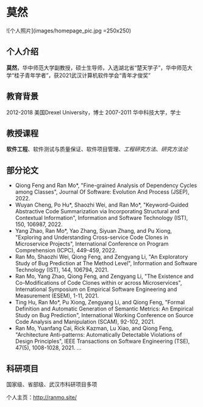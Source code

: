 # 莫然
![个人照片](images/homepage_pic.jpg =250x250)
## 个人介绍

**莫然**，华中师范大学副教授，硕士生导师，入选湖北省“楚天学子”，华中师范大学“桂子青年学者”，获2021武汉计算机软件学会“青年才俊奖”

## 教育背景
2012-2018 美国Drexel University，博士
2007-2011 华中科技大学，学士

## 教授课程
__软件工程__、软件测试与质量保证、软件项目管理、*工程研究方法*、_研究方法论_

## 部分论文
* Qiong Feng and Ran Mo*, "Fine-grained Analysis of Dependency Cycles among Classes", Journal Of Software: Evolution And Process (JSEP), 2022.
* Wuyan Cheng, Po Hu*, Shaozhi Wei, and Ran Mo*, "Keyword-Guided Abstractive Code Summarization via Incorporating Structural and Contextual Information", Information and Software Technology (IST), 150, 106987, 2022.
* Yang Zhao, Ran Mo*, Yao Zhang, Siyuan Zhang, and Pu Xiong, "Exploring and Understanding Cross-service Code Clones in Microservice Projects", International Conference on Program Comprehension (ICPC), 449-459, 2022.
* Ran Mo, Shaozhi Wei, Qiong Feng, and Zengyang Li, "An Exploratory Study of Bug Prediction at The Method Level", Information and Software Technology (IST), 144, 106794, 2021.
* Ran Mo, Yang Zhao, Qiong Feng, and Zengyang Li, "The Existence and Co-Modifications of Code Clones within or across Microservices", International Symposium on Empirical Software Engineering and Measurement (ESEM), 1-11, 2021.
* Ting Hu, Ran Mo*, Pu Xiong, Zengyang Li, and Qiong Feng, "Formal Definition and Automatic Generation of Semantic Metrics: An Empirical Study on Bug Prediction", International Working Conference on Source Code Analysis and Manipulation (SCAM), 92-102, 2021.
* Ran Mo, Yuanfang Cai, Rick Kazman, Lu Xiao, and Qiong Feng, "Architecture Anti-patterns: Automatically Detectable Violations of Design Principles", IEEE Transactions on Software Engineering (TSE), 47(5), 1008-1028, 2021.
...

## 科研项目
国家级、省部级、武汉市科研项目多项

个人主页：<http://ranmo.site/>
